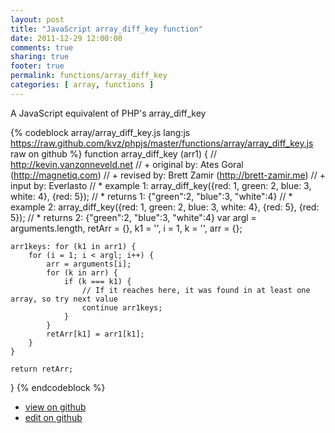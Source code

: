 ```yaml
---
layout: post
title: "JavaScript array_diff_key function"
date: 2011-12-29 12:00:00
comments: true
sharing: true
footer: true
permalink: functions/array_diff_key
categories: [ array, functions ]
---
```

A JavaScript equivalent of PHP's array_diff_key
<!-- more -->
{% codeblock array/array_diff_key.js lang:js https://raw.github.com/kvz/phpjs/master/functions/array/array_diff_key.js raw on github %}
function array_diff_key (arr1) {
    // http://kevin.vanzonneveld.net
    // +   original by: Ates Goral (http://magnetiq.com)
    // +    revised by: Brett Zamir (http://brett-zamir.me)
    // +    input by: Everlasto
    // *     example 1: array_diff_key({red: 1, green: 2, blue: 3, white: 4}, {red: 5});
    // *     returns 1: {"green":2, "blue":3, "white":4}
    // *     example 2: array_diff_key({red: 1, green: 2, blue: 3, white: 4}, {red: 5}, {red: 5});
    // *     returns 2: {"green":2, "blue":3, "white":4}
    var argl = arguments.length,
        retArr = {},
        k1 = '',
        i = 1,
        k = '',
        arr = {};

    arr1keys: for (k1 in arr1) {
        for (i = 1; i < argl; i++) {
            arr = arguments[i];
            for (k in arr) {
                if (k === k1) {
                    // If it reaches here, it was found in at least one array, so try next value
                    continue arr1keys;
                }
            }
            retArr[k1] = arr1[k1];
        }
    }

    return retArr;
}
{% endcodeblock %}
<ul>
 <li><a href="https://github.com/kvz/phpjs/blob/master/functions/array/array_diff_key.js">view on github</a></li>
 <li><a href="https://github.com/kvz/phpjs/edit/master/functions/array/array_diff_key.js">edit on github</a></li>
</ul>
